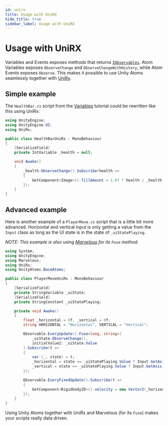 ```yaml
---
id: unirx
title: Usage with UniRX
hide_title: true
sidebar_label: Usage with UniRX
---
```


# Usage with UniRX

Variables and Events exposes methods that returns [`IObservables`](https://docs.microsoft.com/en-us/dotnet/api/system.iobservable-1?view=netframework-4.8). Atom Variables exposes `ObserveChange` and `ObserveChangeWithHistory`, while Atom Events exposes `Observe`. This makes it possible to use Unity Atoms seamlessly together with [UniRx](https://github.com/neuecc/UniRx).

## Simple example

The `HealthBar.cs` script from the [Variables](./variables.md) tutorial could be rewritten like this using UniRx:

```cs
using UnityEngine;
using UnityEngine.UI;
using UniRx;

public class HealthBarUniRx : MonoBehaviour
{
    [SerializeField]
    private IntVariable _health = null;

    void Awake()
    {
        _health.ObserveChange().Subscribe(health =>
        {
            GetComponent<Image>().fillAmount = 1.0f * health / _health.InitialValue;
        });
    }
}
```

## Advanced example

Here is another example of a `PlayerMove.cs` script that is a little bit more advanced. Horizontal and vertical input is only getting a value from the `Input` class as long as the UI state is in the state of `_uiStatePlaying`.

_NOTE: This example is also using [Marvelous](https://github.com/AdamRamberg/marvelous) for its `Fuse` method._

```cs
using System;
using UnityEngine;
using Marvelous;
using UniRx;
using UnityAtoms.BaseAtoms;

public class PlayerMoveUniRx : MonoBehaviour
{
    [SerializeField]
    private StringVariable _uiState;
    [SerializeField]
    private StringConstant _uiStatePlaying;

    private void Awake()
    {
        float _horizontal = 0f, _vertical = 0f;
        string HORIZONTAL = "Horizontal", VERTICAL = "Vertical";

        Observable.EveryUpdate().Fuse<long, string>(
            _uiState.ObserveChange(),
            initialValue2: _uiState.Value
        ).Subscribe(t =>
        {
            var (_, state) = t;
            _horizontal = state == _uiStatePlaying.Value ? Input.GetAxis(HORIZONTAL) : 0f;
            _vertical = state == _uiStatePlaying.Value ? Input.GetAxis(VERTICAL) : 0f;
        });

        Observable.EveryFixedUpdate().Subscribe(t =>
        {
            GetComponent<Rigidbody2D>().velocity = new Vector2(_horizontal, _vertical) * 5f;
        });
    }
}
```

Using Unity Atoms together with UniRx and Marvelous (for its `Fuse`) makes your scripts really data driven.
